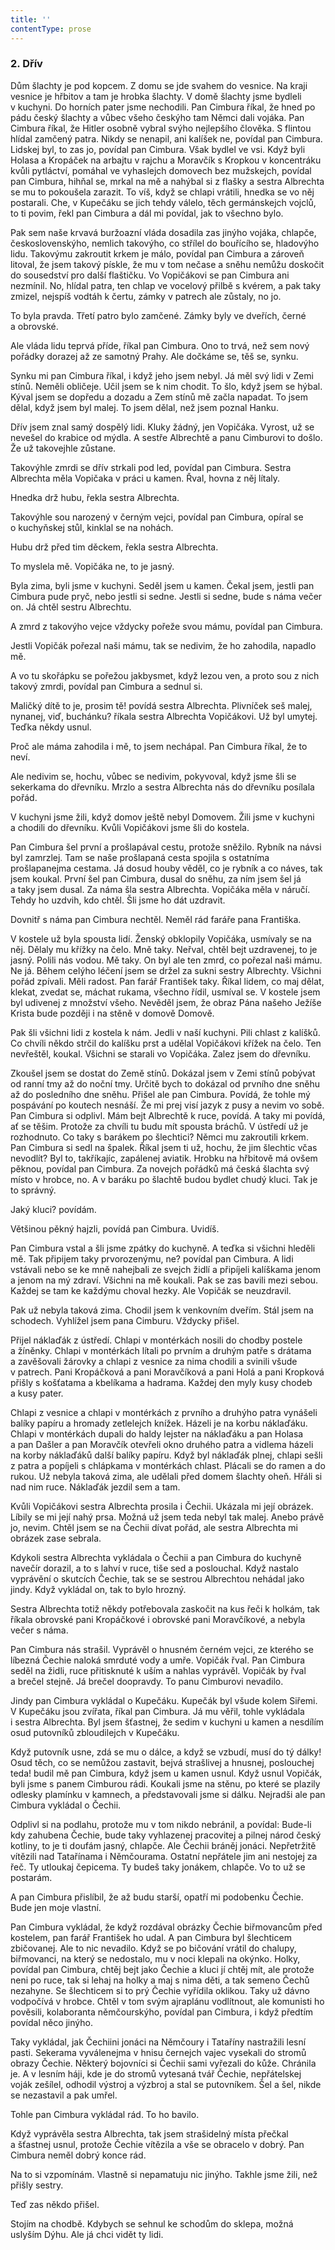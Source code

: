 ```yaml
---
title: ''
contentType: prose
---
```


<section>

### 2\. Dřív

Dům šlachty je pod kopcem. Z domu se jde svahem do vesnice. Na kraji vesnice je hřbitov a tam je hrobka šlachty. V domě šlachty jsme bydleli v kuchyni. Do horních pater jsme nechodili. Pan Cimbura říkal, že hned po pádu český šlachty a vůbec všeho českýho tam Němci dali vojáka. Pan Cimbura říkal, že Hitler osobně vybral svýho nejlepšího člověka. S flintou hlídal zamčený patra. Nikdy se nenapil, ani kalíšek ne, povídal pan Cimbura. Lidskej byl, to zas jo, povídal pan Cimbura. Však bydlel ve vsi. Když byli Holasa a Kropáček na arbajtu v rajchu a Moravčík s Kropkou v koncentráku kvůli pyt­láctví, pomáhal ve vyhaslejch domovech bez mužskejch, povídal pan Cimbura, hihňal se, mrkal na mě a nahýbal si z flašky a sestra Al­brechta se mu to pokoušela zarazit. To víš, když se chlapi vrátili, hnedka se vo něj postarali. Che, v Kupečáku se jich tehdy válelo, těch germánskejch vojclů, to ti povim, řekl pan Cimbura a dál mi povídal, jak to všechno bylo.

Pak sem naše krvavá buržoazní vláda dosadila zas jinýho vojáka, chlapče, československýho, nemlich takovýho, co střílel do bouřícího se, hladovýho lidu. Takovýmu zakroutit krkem je málo, povídal pan Cimbura a zároveň litoval, že jsem takový pískle, že mu v tom nečase a sněhu nemůžu doskočit do sousedství pro další flaštičku. Vo Vopičákovi se pan Cimbura ani nezmínil. No, hlídal patra, ten chlap ve vocelový přilbě s kvérem, a pak taky zmizel, nejspíš vodtáh k čertu, zámky v patrech ale zůstaly, no jo.

To byla pravda. Třetí patro bylo zamčené. Zámky byly ve dveřích, černé a obrovské.

Ale vláda lidu teprvá příde, říkal pan Cimbura. Ono to trvá, než sem nový pořádky dorazej až ze samotný Prahy. Ale dočkáme se, těš se, synku.

Synku mi pan Cimbura říkal, i když jeho jsem nebyl. Já měl svý lidi v Zemi stínů. Neměli obličeje. Učil jsem se k nim chodit. To šlo, když jsem se hýbal. Kýval jsem se dopředu a dozadu a Zem stínů mě začla napadat. To jsem dělal, když jsem byl malej. To jsem dělal, než jsem poznal Hanku.

</section>

<section>

Dřív jsem znal samý dospělý lidi. Kluky žádný, jen Vopičáka. Vyrost, už se nevešel do krabice od mýdla. A sestře Albrechtě a panu Cim­burovi to došlo. Že už takovejhle zůstane.

Takovýhle zmrdi se dřív strkali pod led, povídal pan Cimbura. Sestra Albrechta měla Vopičaka v práci u kamen. Řval, hovna z něj lítaly.

Hnedka drž hubu, řekla sestra Albrechta.

Takovýhle sou narozený v černým vejci, povídal pan Cimbura, opíral se o kuchyňskej stůl, kinklal se na nohách.

Hubu drž před tim děckem, řekla sestra Albrechta.

To myslela mě. Vopičáka ne, to je jasný.

Byla zima, byli jsme v kuchyni. Seděl jsem u kamen. Čekal jsem, jestli pan Cimbura pude pryč, nebo jestli si sedne. Jestli si sedne, bude s náma večer on. Já chtěl sestru Albrechtu.

A zmrd z takovýho vejce vždycky pořeže svou mámu, povídal pan Cimbura.

Jestli Vopičák pořezal naši mámu, tak se nedivim, že ho zahodila, napadlo mě.

A vo tu skořápku se pořežou jakbysmet, když lezou ven, a proto sou z nich takový zmrdi, povídal pan Cimbura a sednul si.

Maličký dítě to je, prosim tě! povídá sestra Albrechta. Plivníček seš malej, nynanej, viď, buchánku? říkala sestra Albrechta Vopičákovi. Už byl umytej. Teďka někdy usnul.

Proč ale máma zahodila i mě, to jsem nechápal. Pan Cimbura říkal, že to neví.

Ale nedivim se, hochu, vůbec se nedivim, pokyvoval, když jsme šli se sekerkama do dřevníku. Mrzlo a sestra Albrechta nás do dřevníku posílala pořád.

V kuchyni jsme žili, když domov ještě nebyl Domovem. Žili jsme v kuchyni a chodili do dřevníku. Kvůli Vopičákovi jsme šli do kostela.

Pan Cimbura šel první a prošlapával cestu, protože sněžilo. Rybník na návsi byl zamrzlej. Tam se naše prošlapaná cesta spojila s ostatníma prošlapanejma cestama. Já dosud houby věděl, co je rybník a co náves, tak jsem koukal. První šel pan Cimbura, dusal do sněhu, za ním jsem šel já a taky jsem dusal. Za náma šla sestra Albrechta. Vopičáka měla v náručí. Tehdy ho uzdvih, kdo chtěl. Šli jsme ho dát uzdravit.

Dovnitř s náma pan Cimbura nechtěl. Neměl rád faráře pana Fran­tiška.

V kostele už byla spousta lidí. Ženský obklopily Vopičáka, usmívaly se na něj. Dělaly mu křížky na čelo. Mně taky. Neřval, chtěl bejt uzdravenej, to je jasný. Polili nás vodou. Mě taky. On byl ale ten zmrd, co pořezal naši mámu. Ne já. Během celýho léčení jsem se držel za sukni sestry Albrechty. Všichni pořád zpívali. Měli radost. Pan farář František taky. Říkal lidem, co maj dělat, klekat, zvedat se, máchat rukama, všechno řídil, usmíval se. V kostele jsem byl udivenej z množství všeho. Nevěděl jsem, že obraz Pána našeho Ježíše Krista bude později i na stěně v domově Domově.

Pak šli všichni lidi z kostela k nám. Jedli v naší kuchyni. Pili chlast z kalíšků. Co chvíli někdo strčil do kalíšku prst a udělal Vopičákovi křížek na čelo. Ten nevřeštěl, koukal. Všichni se starali vo Vopičáka. Zalez jsem do dřevníku.

Zkoušel jsem se dostat do Země stínů. Dokázal jsem v Zemi stínů pobývat od ranní tmy až do noční tmy. Určitě bych to dokázal od prvního dne sněhu až do posledního dne sněhu. Přišel ale pan Cimbura. Povídá, že tohle mý pospávání po koutech nesnáší. Že mi prej visí jazyk z pusy a nevim vo sobě. Pan Cimbura si odplivl. Mám bejt Albrechtě k ruce, povídá. A taky mi povídá, ať se těšim. Protože za chvíli tu budu mít spousta bráchů. V ústředí už je rozhodnuto. Co taky s barákem po šlechtici? Němci mu zakroutili krkem. Pan Cimbura si sedl na špalek. Říkal jsem ti už, hochu, že jim šlechtic včas nevodlít? Byl to, takříkajíc, zapálenej aviatik. Hrobku na hřbitově má ovšem pěknou, povídal pan Cimbura. Za novejch pořádků má česká šlachta svý místo v hrobce, no. A v baráku po šlachtě budou bydlet chudý kluci. Tak je to správný.

Jaký kluci? povídám.

Většinou pěkný hajzli, povídá pan Cimbura. Uvidíš.

Pan Cimbura vstal a šli jsme zpátky do kuchyně. A teďka si všichni hleděli mě. Tak připijem taky prvorozenýmu, ne? povídal pan Cimbura. A lidi vstávali nebo se ke mně nahejbali ze svejch židlí a připíjeli kalíškama jenom a jenom na mý zdraví. Všichni na mě koukali. Pak se zas bavili mezi sebou. Každej se tam ke každýmu choval hezky. Ale Vopičák se neuzdravil.

Pak už nebyla taková zima. Chodil jsem k venkovním dveřím. Stál jsem na schodech. Vyhlížel jsem pana Cimburu. Vždycky přišel.

Přijel náklaďák z ústředí. Chlapi v montérkách nosili do chodby postele a žíněnky. Chlapi v montérkách lítali po prvním a druhým patře s drátama a zavěšovali žárovky a chlapi z vesnice za nima chodili a svinili všude v patrech. Pani Kropáčková a pani Moravčíková a pani Holá a pani Kropková přišly s košťatama a kbelíkama a hadra­ma. Každej den myly kusy chodeb a kusy pater.

Chlapi z vesnice a chlapi v montérkách z prvního a druhýho patra vynášeli balíky papíru a hromady zetlelejch knížek. Házeli je na korbu náklaďáku. Chlapi v montérkách dupali do haldy lejster na náklaďáku a pan Holasa a pan Dašler a pan Moravčík otevřeli okno druhého patra a vidlema házeli na korby náklaďáků další balíky papíru. Když byl náklaďák plnej, chlapi sešli z patra a popíjeli s chlápkama v montérkách chlast. Plácali se do ramen a do rukou. Už nebyla taková zima, ale udělali před domem šlachty oheň. Hřáli si nad nim ruce. Náklaďák jezdil sem a tam.

</section>

<section>

Kvůli Vopičákovi sestra Albrechta prosila i Čechii. Ukázala mi její obrázek. Líbily se mi její nahý prsa. Možná už jsem teda nebyl tak malej. Anebo právě jo, nevim. Chtěl jsem se na Čechii dívat pořád, ale sestra Albrechta mi obrázek zase sebrala.

Kdykoli sestra Albrechta vykládala o Čechii a pan Cimbura do kuchyně navečír dorazil, a to s lahví v ruce, tiše sed a poslouchal. Když nastalo vyprávění o skutcích Čechie, tak se se sestrou Albrechtou nehádal jako jindy. Když vykládal on, tak to bylo hrozný.

Sestra Albrechta totiž někdy potřebovala zaskočit na kus řeči k holkám, tak říkala obrovské pani Kropáčkové i obrovské pani Moravčíkové, a nebyla večer s náma.

Pan Cimbura nás strašil. Vyprávěl o hnusném černém vejci, ze kterého se líbezná Čechie naloká smrduté vody a umře. Vopičák řval. Pan Cimbura seděl na židli, ruce přitisknuté k uším a nahlas vyprávěl. Vopičák by řval a brečel stejně. Já brečel doopravdy. To panu Cimburovi nevadilo.

Jindy pan Cimbura vykládal o Kupečáku. Kupečák byl všude kolem Siřemi. V Kupečáku jsou zvířata, říkal pan Cimbura. Já mu věřil, tohle vykládala i sestra Albrechta. Byl jsem šťastnej, že sedim v kuchyni u kamen a nesdílím osud putovníků zbloudilejch v Kupečáku.

Když putovník usne, zdá se mu o dálce, a když se vzbudí, musí do tý dálky! Osud těch, co se nemůžou zastavit, bejvá strašlivej a hnusnej, poslouchej teda! budil mě pan Cimbura, když jsem u kamen usnul. Když usnul Vopičák, byli jsme s panem Cimburou rádi. Koukali jsme na stěnu, po které se plazily odlesky plamínku v kamnech, a představovali jsme si dálku. Nejradši ale pan Cimbura vykládal o Čechii.

Odplivl si na podlahu, protože mu v tom nikdo nebránil, a povídal: Bude-li kdy zahubena Čechie, bude taky vyhlazenej pracovitej a pilnej národ český kotliny, to je ti doufám jasný, chlapče. Ale Čechii bráněj jonáci. Nepřetržitě vítězili nad Tatařínama i Němčourama. Ostatní nepřátele jim ani nestojej za řeč. Ty utloukaj čepicema. Ty budeš taky jonákem, chlapče. Vo to už se postarám.

A pan Cimbura přislíbil, že až budu starší, opatří mi podobenku Čechie. Bude jen moje vlastní.

Pan Cimbura vykládal, že když rozdával obrázky Čechie biřmovancům před kostelem, pan farář František ho udal. A pan Cimbura byl šlechticem zbičovanej. Ale to nic nevadilo. Když se po bičování vrátil do chalupy, biřmovanci, na který se nedostalo, mu v noci klepali na okýnko. Holky, povídal pan Cimbura, chtěj bejt jako Čechie a kluci jí chtěj mít, ale protože neni po ruce, tak si lehaj na holky a maj s nima děti, a tak semeno Čechů nezahyne. Se šlechticem si to prý Čechie vyřídila oklikou. Taky už dávno vodpočívá v hrobce. Chtěl v tom svým ajraplánu vodlítnout, ale komunisti ho pověsili, kolaboranta němčourskýho, povídal pan Cimbura, i když předtím povídal něco jinýho.

Taky vykládal, jak Čechiini jonáci na Němčoury i Tataříny nastražili lesní pasti. Sekerama vyválenejma v hnisu černejch vajec vysekali do stromů obrazy Čechie. Některý bojovníci si Čechii sami vyřezali do kůže. Chránila je. A v lesním háji, kde je do stromů vytesaná tvář Čechie, nepřátelskej voják zešílel, odhodil výstroj a výzbroj a stal se putovníkem. Šel a šel, nikde se nezastavil a pak umřel.

Tohle pan Cimbura vykládal rád. To ho bavilo.

Když vyprávěla sestra Albrechta, tak jsem strašidelný místa přečkal a šťastnej usnul, protože Čechie vítězila a vše se obracelo v dobrý. Pan Cimbura neměl dobrý konce rád.

Na to si vzpomínám. Vlastně si nepamatuju nic jinýho. Takhle jsme žili, než přišly sestry.

Teď zas někdo přišel.

Stojím na chodbě. Kdybych se sehnul ke schodům do sklepa, možná uslyším Dýhu. Ale já chci vidět ty lidi.

</section>
